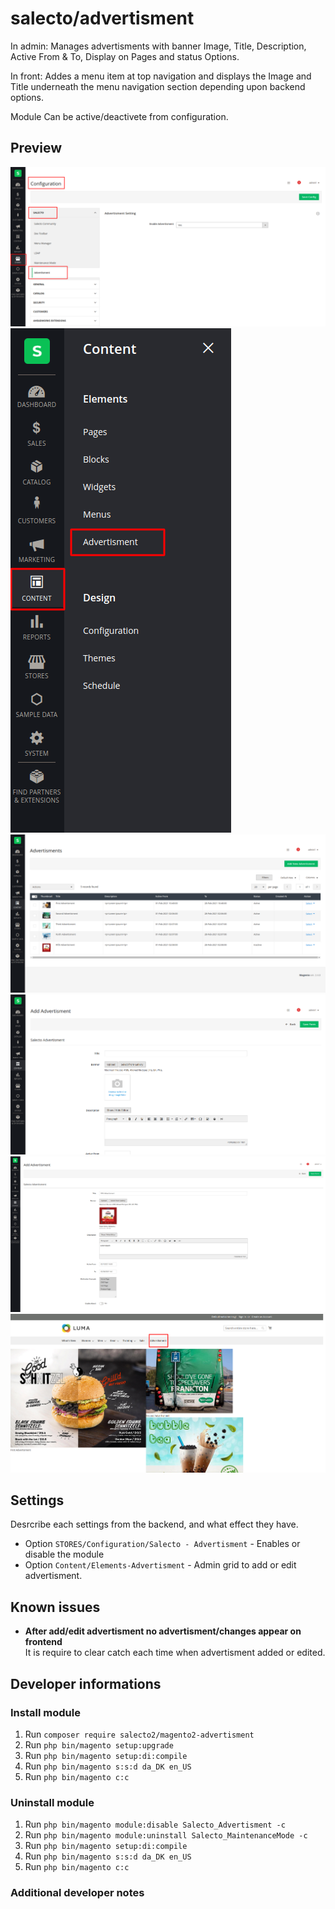 # salecto/advertisment

In admin: Manages advertisments with banner Image, Title, Description, Active From & To, Display on Pages and status Options.

In front: Addes a menu item at top navigation and displays the Image and Title underneath the menu navigation section depending upon backend options.

Module Can be active/deactivete from configuration. 

## Preview

![config-option](/readme-images/config-option.png "Configuration Option")
![admin-option](/readme-images/admin-option.png "Admin Option")
![admin-grid](/readme-images/admin-grid.png "Admin Grid")
![admin-form](/readme-images/admin-form.png "Admin Form")
![edit-form](/readme-images/edit-form.png "Edit Form")
![front-end](/readme-images/front-end.png "Display at Front End")

## Settings
Desrcribe each settings from the backend, and what effect they have.

- Option `STORES/Configuration/Salecto - Advertisment` - Enables or disable the module
- Option `Content/Elements-Advertisment` - Admin grid to add or edit advertisment.

## Known issues

- **After add/edit advertisment no advertisment/changes appear on frontend**\
  It is require to clear catch each time when advertisment added or edited.

## Developer informations

### Install module
1. Run `composer require salecto2/magento2-advertisment`
1. Run `php bin/magento setup:upgrade`
1. Run `php bin/magento setup:di:compile`
1. Run `php bin/magento s:s:d da_DK en_US`
1. Run `php bin/magento c:c`

### Uninstall module
1. Run `php bin/magento module:disable Salecto_Advertisment -c`
1. Run `php bin/magento module:uninstall Salecto_MaintenanceMode -c`
1. Run `php bin/magento setup:di:compile`
1. Run `php bin/magento s:s:d da_DK en_US`
1. Run `php bin/magento c:c`

### Additional developer notes
